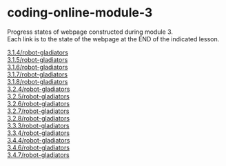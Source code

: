# coding-online-module-3
Progress states of webpage constructed during module 3.  
Each link is to the state of the webpage at the END of the indicated lesson.  

[3.1.4/robot-gladiators](https://tom2u.github.io/coding-online-module-3/3.1.4/robot-gladiators)  
[3.1.5/robot-gladiators](https://tom2u.github.io/coding-online-module-3/3.1.5/robot-gladiators)  
[3.1.6/robot-gladiators](https://tom2u.github.io/coding-online-module-3/3.1.6/robot-gladiators)  
[3.1.7/robot-gladiators](https://tom2u.github.io/coding-online-module-3/3.1.7/robot-gladiators)  
[3.1.8/robot-gladiators](https://tom2u.github.io/coding-online-module-3/3.1.8/robot-gladiators)  
[3.2.4/robot-gladiators](https://tom2u.github.io/coding-online-module-3/3.2.4/robot-gladiators)  
[3.2.5/robot-gladiators](https://tom2u.github.io/coding-online-module-3/3.2.5/robot-gladiators)  
[3.2.6/robot-gladiators](https://tom2u.github.io/coding-online-module-3/3.2.6/robot-gladiators)  
[3.2.7/robot-gladiators](https://tom2u.github.io/coding-online-module-3/3.2.7/robot-gladiators)  
[3.2.8/robot-gladiators](https://tom2u.github.io/coding-online-module-3/3.2.8/robot-gladiators)  
[3.3.3/robot-gladiators](https://tom2u.github.io/coding-online-module-3/3.3.3/robot-gladiators)  
[3.3.4/robot-gladiators](https://tom2u.github.io/coding-online-module-3/3.3.4/robot-gladiators)  
[3.4.4/robot-gladiators](https://tom2u.github.io/coding-online-module-3/3.4.4/robot-gladiators)  
[3.4.6/robot-gladiators](https://tom2u.github.io/coding-online-module-3/3.4.6/robot-gladiators)  
[3.4.7/robot-gladiators](https://tom2u.github.io/coding-online-module-3/3.4.7/robot-gladiators)  
